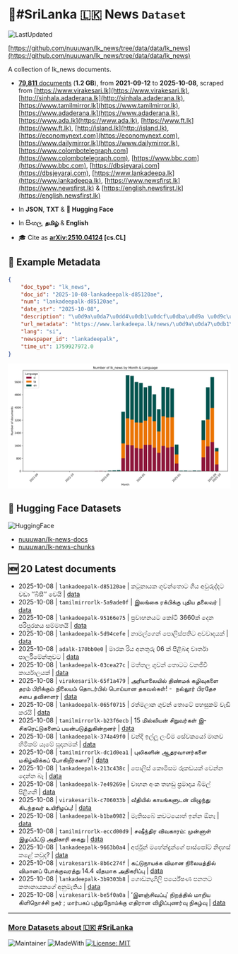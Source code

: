 # 📄#SriLanka 🇱🇰 News `Dataset`

![LastUpdated](https://img.shields.io/badge/last_updated-2025--10--08_18:26:50-green)

[https://github.com/nuuuwan/lk_news/tree/data/data/lk_news](https://github.com/nuuuwan/lk_news/tree/data/data/lk_news)

A collection of lk_news documents.

- [**79,811** documents](https://github.com/nuuuwan/lk_news/tree/data/data/lk_news) (**1.2 GB**), from **2021-09-12** to **2025-10-08**, scraped from [https://www.virakesari.lk](https://www.virakesari.lk), [http://sinhala.adaderana.lk](http://sinhala.adaderana.lk), [https://www.tamilmirror.lk](https://www.tamilmirror.lk), [https://www.adaderana.lk](https://www.adaderana.lk), [https://www.ada.lk](https://www.ada.lk), [https://www.ft.lk](https://www.ft.lk), [http://island.lk](http://island.lk), [https://economynext.com](https://economynext.com), [https://www.dailymirror.lk](https://www.dailymirror.lk), [https://www.colombotelegraph.com](https://www.colombotelegraph.com), [https://www.bbc.com](https://www.bbc.com), [https://dbsjeyaraj.com](https://dbsjeyaraj.com), [https://www.lankadeepa.lk](https://www.lankadeepa.lk), [https://www.newsfirst.lk](https://www.newsfirst.lk) & [https://english.newsfirst.lk](https://english.newsfirst.lk)

- In **JSON**, **TXT** & **🤗 Hugging Face**

- In **සිංහල**, **தமிழ்** & **English**

- 🎓 Cite as **[arXiv:2510.04124](https://arxiv.org/abs/2510.04124) [cs.CL]**

## 📝 Example Metadata

```json
{
    "doc_type": "lk_news",
    "doc_id": "2025-10-08-lankadeepalk-d85120ae",
    "num": "lankadeepalk-d85120ae",
    "date_str": "2025-10-08",
    "description": "\u0d9a\u0da7\u0dd4\u0db1\u0dcf\u0dba\u0d9a \u0d9c\u0dd4\u0dc0\u0db1\u0dca\u0dad\u0ddc\u0da7 \u0d9c\u0dd2\u0dba \u0d85\u0dc0\u0dd4\u0dbb\u0dd4\u0daf\u0dca\u0daf\u0da7 \u0dc0\u0da9\u0dcf \u2019\u2019\u0db6\u0dd2\u0dc3\u0dd3\u2019\u2019 \u0dc0\u0dd9\u0dba\u0dd2",
    "url_metadata": "https://www.lankadeepa.lk/news/\u0d9a\u0da7\u0db1\u0dba\u0d9a-\u0d9c\u0dc0\u0db1\u0dad\u0da7-\u0d9c\u0dba-\u0d85\u0dc0\u0dbb\u0daf\u0daf\u0da7-\u0dc0\u0da9-\u0db6\u0dc3-\u0dc0\u0dba/101-680959",
    "lang": "si",
    "newspaper_id": "lankadeepalk",
    "time_ut": 1759927972.0
}
```

![Chart](https://raw.githubusercontent.com/nuuuwan/lk_news/refs/heads/data/data/lk_news/docs_by_month_and_lang.png)

## 🤗 Hugging Face Datasets

![HuggingFace](https://img.shields.io/badge/-HuggingFace-FDEE21?style=for-the-badge&logo=HuggingFace)

- [nuuuwan/lk-news-docs](https://huggingface.co/datasets/nuuuwan/lk-news-docs)
- [nuuuwan/lk-news-chunks](https://huggingface.co/datasets/nuuuwan/lk-news-chunks)

## 🆕 20 Latest documents

- 2025-10-08 | `lankadeepalk-d85120ae` | කටුනායක ගුවන්තොට ගිය අවුරුද්දට වඩා ’’බිසී’’ වෙයි | [data](https://github.com/nuuuwan/lk_news/tree/data/data/lk_news/2020s/2025/2025-10-08-lankadeepalk-d85120ae)
- 2025-10-08 | `tamilmirrorlk-5a9ade0f` | இலங்கை ரக்பிக்கு புதிய தலைவர் | [data](https://github.com/nuuuwan/lk_news/tree/data/data/lk_news/2020s/2025/2025-10-08-tamilmirrorlk-5a9ade0f)
- 2025-10-08 | `lankadeepalk-95166e75` | ප්‍රවාහනයට කෝටි 3660ක් දෙන  පරිපූරකය සම්මතයි | [data](https://github.com/nuuuwan/lk_news/tree/data/data/lk_news/2020s/2025/2025-10-08-lankadeepalk-95166e75)
- 2025-10-08 | `lankadeepalk-5d94cefe` | නාමල්ගෙන් පොලිස්පතිට අවවාදයක් | [data](https://github.com/nuuuwan/lk_news/tree/data/data/lk_news/2020s/2025/2025-10-08-lankadeepalk-5d94cefe)
- 2025-10-08 | `adalk-170bb0e0` | මාරක රිය අනතුරු 06 ක් පිළිබඳ වාර්තා පාර්ලිමේන්තුවට | [data](https://github.com/nuuuwan/lk_news/tree/data/data/lk_news/2020s/2025/2025-10-08-adalk-170bb0e0)
- 2025-10-08 | `lankadeepalk-03cea27c` | මත්තල ගුවන් තොටට වනජීවී කාර්යාලයක් | [data](https://github.com/nuuuwan/lk_news/tree/data/data/lk_news/2020s/2025/2025-10-08-lankadeepalk-03cea27c)
- 2025-10-08 | `virakesarilk-65f1a479` | அரியாலையில் திண்மக் கழிவுகளை தரம் பிரிக்கும் நிலையம் தொடர்பில் பொய்யான தகவல்கள்! -  நல்லூர் பிரதேச சபை தவிசாளர் | [data](https://github.com/nuuuwan/lk_news/tree/data/data/lk_news/2020s/2025/2025-10-08-virakesarilk-65f1a479)
- 2025-10-08 | `lankadeepalk-065f0715` | රත්මලාන ගුවන් තොටේ පහසුකම් වැඩි කරයි | [data](https://github.com/nuuuwan/lk_news/tree/data/data/lk_news/2020s/2025/2025-10-08-lankadeepalk-065f0715)
- 2025-10-08 | `tamilmirrorlk-b23f6ecb` | 15 மில்லியன் சிறுவர்கள் இ-சிகரெட்டுகளைப் பயன்படுத்துகின்றனர் | [data](https://github.com/nuuuwan/lk_news/tree/data/data/lk_news/2020s/2025/2025-10-08-tamilmirrorlk-b23f6ecb)
- 2025-10-08 | `lankadeepalk-374a49f0` | වන්දි ඉල්ලූ ලංවිම සේවකයෝ මානව හිමිකම් යෑමේ සූදානමක් | [data](https://github.com/nuuuwan/lk_news/tree/data/data/lk_news/2020s/2025/2025-10-08-lankadeepalk-374a49f0)
- 2025-10-08 | `tamilmirrorlk-dc1d0ea1` | புலிகளின் ஆதரவாளர்களை மகிழ்விக்கப் போகிறீர்களா? | [data](https://github.com/nuuuwan/lk_news/tree/data/data/lk_news/2020s/2025/2025-10-08-tamilmirrorlk-dc1d0ea1)
- 2025-10-08 | `lankadeepalk-213c438c` | පොලිස් කොමිසම රූකඩයක් වෙන්න දෙන්න බෑ | [data](https://github.com/nuuuwan/lk_news/tree/data/data/lk_news/2020s/2025/2025-10-08-lankadeepalk-213c438c)
- 2025-10-08 | `lankadeepalk-7e49269e` | වාහන අංක තහඩු ප්‍රමාදය බිමල් පිළිගනී | [data](https://github.com/nuuuwan/lk_news/tree/data/data/lk_news/2020s/2025/2025-10-08-lankadeepalk-7e49269e)
- 2025-10-08 | `virakesarilk-c706033b` | வீதியில் காயங்களுடன் விழுந்து கிடந்தவர் உயிரிழப்பு! | [data](https://github.com/nuuuwan/lk_news/tree/data/data/lk_news/2020s/2025/2025-10-08-virakesarilk-c706033b)
- 2025-10-08 | `lankadeepalk-b1ba0982` | මැතිසබේ කවටයොත් ඉන්න ඕනෑ | [data](https://github.com/nuuuwan/lk_news/tree/data/data/lk_news/2020s/2025/2025-10-08-lankadeepalk-b1ba0982)
- 2025-10-08 | `tamilmirrorlk-eccd00d9` | சஷீந்திர விவகாரம்: முன்னாள் இழப்பீட்டு அதிகாரி கைது | [data](https://github.com/nuuuwan/lk_news/tree/data/data/lk_news/2020s/2025/2025-10-08-tamilmirrorlk-eccd00d9)
- 2025-10-08 | `lankadeepalk-9663b0a4` | අර්ජුන් මහේන්ද්‍රන්ගේ පාස්පෝට් නිදහස් කළේ කවුද? | [data](https://github.com/nuuuwan/lk_news/tree/data/data/lk_news/2020s/2025/2025-10-08-lankadeepalk-9663b0a4)
- 2025-10-08 | `virakesarilk-8b6c274f` | கட்டுநாயக்க விமான நிலையத்தில் விமானப் போக்குவரத்து 14.4 வீதமாக அதிகரிப்பு | [data](https://github.com/nuuuwan/lk_news/tree/data/data/lk_news/2020s/2025/2025-10-08-virakesarilk-8b6c274f)
- 2025-10-08 | `lankadeepalk-3b9303b8` | ගොඩනැගිලි පර්යේෂණ පනතට කතානායකගේ අනුමැතිය | [data](https://github.com/nuuuwan/lk_news/tree/data/data/lk_news/2020s/2025/2025-10-08-lankadeepalk-3b9303b8)
- 2025-10-08 | `virakesarilk-be5f0a0a` | ‘இளஞ்சிவப்பு’ நிறத்தில் மாறிய கிளிநொச்சி நகர் ;  மார்பகப் புற்றுநோய்க்கு எதிரான விழிப்புணர்வு நிகழ்வு | [data](https://github.com/nuuuwan/lk_news/tree/data/data/lk_news/2020s/2025/2025-10-08-virakesarilk-be5f0a0a)

---

### [More Datasets about 🇱🇰 #SriLanka](https://github.com/nuuuwan/lk_datasets)

![Maintainer](https://img.shields.io/badge/maintainer-nuuuwan-red)
![MadeWith](https://img.shields.io/badge/made_with-python-blue)
[![License: MIT](https://img.shields.io/badge/License-MIT-yellow.svg)](https://opensource.org/licenses/MIT)
